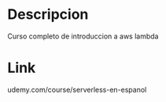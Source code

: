 # Descripcion

Curso completo de introduccion a aws lambda 

# Link

udemy.com/course/serverless-en-espanol